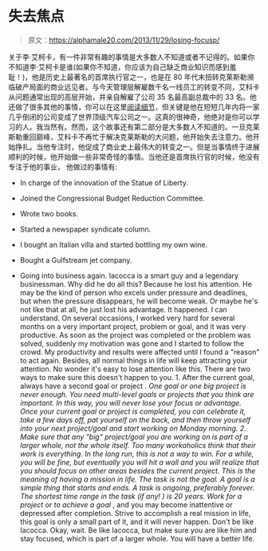 # 失去焦点

> 原文：<https://alphamale20.com/2013/11/29/losing-focusp/>

关于李·艾柯卡，有一件非常有趣的事情是大多数人不知道或者不记得的。如果你不知道李·艾柯卡是谁(如果你不知道，你应该为自己缺乏商业知识而感到羞耻！)，他是历史上最著名的首席执行官之一，也是在 80 年代末扭转克莱斯勒濒临破产局面的商业远见者。与今天管理层解雇数千名一线员工的转变不同，艾科卡从问题通常出现的高层开始，并亲自解雇了公司 35 名最高副总裁中的 33 名。他还做了很多其他的事情，你可以在这里[阅读细节](http://www.dragoncollege.edu.au/blog/2011/how-lee-iacocca-resurrected-chrysler-and-its-lessons-for-us/)，但关键是他在短短几年内将一家几乎倒闭的公司变成了世界顶级汽车公司之一。这真的很神奇，他绝对是你可以学习的人。我当然有。然而，这个故事还有第二部分是大多数人不知道的。一旦克莱斯勒重回巅峰，艾科卡不再忙于解决克莱斯勒的大问题，他开始失去注意力。他开始挣扎。当他专注时，他促成了商业史上最伟大的转变之一。但是当事情终于进展顺利的时候，他开始做一些非常奇怪的事情。当他还是首席执行官的时候，他没有专注于他的事业， 他做过的事情有:

*   In charge of the innovation of the Statue of Liberty.

*   Joined the Congressional Budget Reduction Committee.

*   Wrote two books.

*   Started a newspaper syndicate column.

*   I bought an Italian villa and started bottling my own wine.

*   Bought a Gulfstream jet company.

*   Going into business again. Iacocca is a smart guy and a legendary businessman. Why did he do all this? Because he lost his attention. He may be the kind of person who excels under pressure and deadlines, but when the pressure disappears, he will become weak. Or maybe he's not like that at all, he just lost his advantage. It happened. I can understand. On several occasions, I worked very hard for several months on a very important project, problem or goal, and it was very productive. As soon as the project was completed or the problem was solved, suddenly my motivation was gone and I started to follow the crowd. My productivity and results were affected until I found a "reason" to act again. Besides, all normal things in life will keep attracting your attention. No wonder it's easy to lose attention like this. There are two ways to make sure this doesn't happen to you. 1\. After the current goal, always have a second goal or project *. One goal or one big project is never enough. You need multi-level goals or projects that you think are important. In this way, you will never lose your focus or advantage. Once your current goal or project is completed, you can celebrate it, take a few days off, pat yourself on the back, and then throw yourself into your next project/goal and start working on Monday morning. 2\. Make sure that any "big" project/goal you are working on is part of a larger whole, not the whole itself. Too many workaholics think that their work is everything. In the long run, this is not a way to win. For a while, you will be fine, but eventually you will hit a wall and you will realize that you should focus on other areas besides the current project. This is the meaning of having a mission in life. The task is not the goal. A goal is a simple thing that starts and ends. A task is ongoing, preferably forever. The shortest time range in the task (if any! ) is 20 years. Work for a project* or *to achieve a goal* , and you may become inattentive or depressed after completion. Strive to accomplish a real mission in life, this goal is only a small part of it, and it will never happen. Don't be like Iacocca. Okay, wait. Be like Iacocca, but make sure you are like him and stay focused, which is part of a larger whole. You will have a better life.